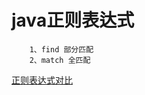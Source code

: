 # java正则表达式
		
		1、find 部分匹配
		2、match 全匹配
		
[正则表达式对比](https://deerchao.cn/tutorials/regex/diffs.html)
